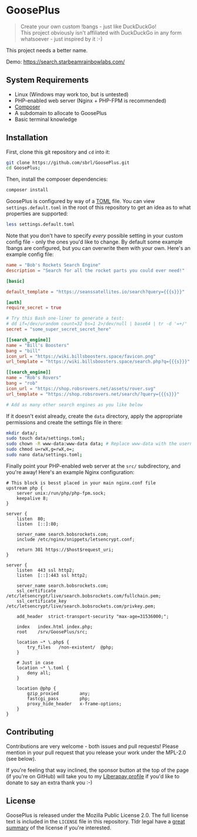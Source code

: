 # GoosePlus

> Create your own custom !bangs - just like DuckDuckGo!  
> This project obviously isn't affiliated with DuckDuckGo in any form whatsoever - just inspired by it :-)

This project needs a better name.

Demo: <https://search.starbeamrainbowlabs.com/>

## System Requirements
 - Linux (Windows may work too, but is untested)
 - PHP-enabled web server (Nginx + PHP-FPM is recommended)
 - [Composer](https://getcomposer.org/)
 - A subdomain to allocate to GoosePlus
 - Basic terminal knowledge

## Installation
First, clone this git repository and `cd` into it:

```bash
git clone https://github.com/sbrl/GoosePlus.git
cd GoosePlus;
```

Then, install the composer dependencies:

```bash
composer install
```

GoosePlus is configured by way of a [TOML](https://toml.io/) file. You can view `settings.default.toml` in the root of this repository to get an idea as to what properties are supported:

```bash
less settings.default.toml
```

Note that you don't have to specify *every* possible setting in your custom config file - only the ones you'd like to change. By default some example !bangs are configured, but you can overwrite them with your own. Here's an example config file:

```toml
name = "Bob's Rockets Search Engine"
description = "Search for all the rocket parts you could ever need!"

[basic]

default_template = "https://seanssatellites.io/search?query={{{s}}}"

[auth]
require_secret = true

# Try this Bash one-liner to generate a test:
# dd if=/dev/urandom count=32 bs=1 2>/dev/null | base64 | tr -d '=+/'
secret = "some_super_secret_secret_here"

[[search_engine]]
name = "Bill's Boosters"
bang = "bill"
icon_url = "https://wiki.billsboosters.space/favicon.png"
url_template = "https://wiki.billsboosters.space/search.php?q={{{s}}}"

[[search_engine]]
name = "Rob's Rovers"
bang = "rob"
icon_url = "https://shop.robsrovers.net/assets/rover.svg"
url_template = "https://shop.robsrovers.net/search/?query={{{s}}}"

# Add as many other search engines as you like below
```

If it doesn't exist already, create the `data` directory, apply the appropriate permissions and create the settings file in there:

```bash
mkdir data/;
sudo touch data/settings.toml;
sudo chown -R www-data:www-data data; # Replace www-data with the username that your web server runs as
sudo chmod u=rwX,g=rwX,o=;
sudo nano data/settings.toml;
```

Finally point your PHP-enabled web server at the `src/` subdirectory, and you're away! Here's an example Nginx configuration:

```nginx
# This block is besst placed in your main nginx.conf file
upstream php {
	server unix:/run/php/php-fpm.sock;
	keepalive 8;
}

server {
	listen	80;
	listen	[::]:80;
	
	server_name search.bobsrockets.com;
	include	/etc/nginx/snippets/letsencrypt.conf;
	
	return 301 https://$host$request_uri;
}

server {
	listen	443 ssl http2;
	listen	[::]:443 ssl http2;
	
	server_name	search.bobsrockets.com;
	ssl_certificate		/etc/letsencrypt/live/search.bobsrockets.com/fullchain.pem;
	ssl_certificate_key	/etc/letsencrypt/live/search.bobsrockets.com/privkey.pem;
	
	add_header	strict-transport-security "max-age=31536000;";
	
	index	index.html index.php;
	root	/srv/GoosePlus/src;
	
	location ~* \.php$ {
		try_files	/non-existent/	@php;
	}
	
	# Just in case
	location ~* \.toml {
		deny all;
	}
	
	location @php {
		gzip_proxied		any;
		fastcgi_pass		php;
		proxy_hide_header	x-frame-options;
	}
}
```


## Contributing
Contributions are very welcome - both issues and pull requests! Please mention in your pull request that you release your work under the MPL-2.0 (see below).

If you're feeling that way inclined, the sponsor button at the top of the page (if you're on GitHub) will take you to my [Liberapay profile](https://liberapay.com/sbrl) if you'd like to donate to say an extra thank you :-)


## License
GoosePlus is released under the Mozilla Public License 2.0. The full license text is included in the `LICENSE` file in this repository. Tldr legal have a [great summary](https://tldrlegal.com/license/mozilla-public-license-2.0-(mpl-2)) of the license if you're interested.
